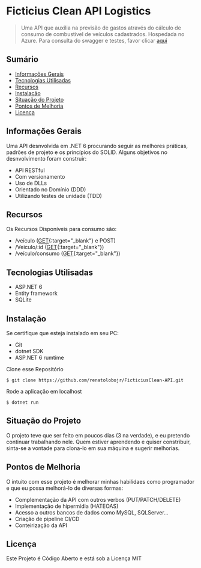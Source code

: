 # Ficticius Clean API Logistics
> Uma API que auxilia na previsão de gastos através do cálculo de consumo de combustível de veículos cadastrados.
> Hospedada no Azure. Para consulta do swagger e testes, favor clicar <a href="https://ficticius-clean.azurewebsites.net/swagger/index.html" target="_blank" rel="noopener"> aqui </a>


## Sumário
* [Informações Gerais](#informações-gerais)
* [Tecnologias Utilisadas](#tecnologias-utilisadas)
* [Recursos](#recursos)
* [Instalação](#instalação)
* [Situação do Projeto](#situação-do-projeto)
* [Pontos de Melhoria](#pontos-de-melhoria)
* [Licença](#licença)


## Informações Gerais
Uma API desnvolvida em .NET 6 procurando seguir as melhores práticas, padrões de projeto e os princípios do SOLID. Alguns objetivos no desnvolvimento foram construir:
- API RESTful
- Com versionamento
- Uso de DLLs
- Orientado no Domínio (DDD)
- Utilizando testes de unidade (TDD)


## Recursos
Os Recursos Disponíveis para consumo são:
- /veículo ([GET](https://ficticius-clean.azurewebsites.net/v1/veiculos){:target="_blank"} e POST)
- /Veiculo/:id ([GET](https://ficticius-clean.azurewebsites.net/v1/veiculos/82987a44-e428-4901-8dd3-d837a9ccf947){:target="_blank"})
- /veículo/consumo ([GET](https://ficticius-clean.azurewebsites.net/v1/veiculos/consumo?FuelPrice=7.50&DistanceCity=8&DistanceRoad=120){:target="_blank"})


## Tecnologias Utilisadas
- ASP.NET 6
- Entity framework
- SQLite


## Instalação

Se certifique que esteja instalado em seu PC:
- Git
- dotnet SDK
- ASP.NET 6 rumtime

Clone esse Repositório
````
$ git clone https://github.com/renatolobojr/FicticiusClean-API.git
````

Rode a aplicação em localhost
````
$ dotnet run
````

## Situação do Projeto
O projeto teve que ser feito em poucos dias (3 na verdade), e eu pretendo continuar trabalhando nele. Quem estiver aprendendo e quiser constribuir, sinta-se a vontade para clona-lo em sua máquina e sugerir melhorias.


## Pontos de Melhoria
O intuito com esse projeto é melhorar minhas habilidaes como programador e que eu possa melhorá-lo de diversas formas:
- Complementação da API com outros verbos (PUT/PATCH/DELETE)
- Implementação de hipermídia (HATEOAS)
- Acesso a outros bancos de dados como MySQL, SQLServer...
- Criação de pipeline CI/CD
- Conteirização da API


## Licença
Este Projeto é Código Aberto e está sob a Licença MIT
